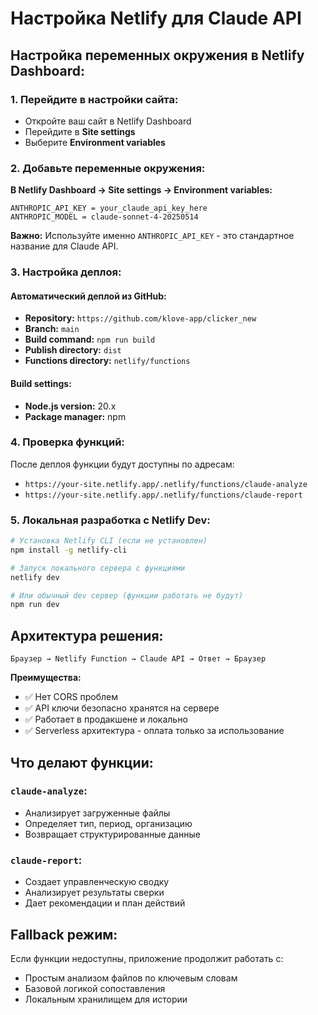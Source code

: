 # Настройка Netlify для Claude API

## Настройка переменных окружения в Netlify Dashboard:

### 1. Перейдите в настройки сайта:
- Откройте ваш сайт в Netlify Dashboard
- Перейдите в **Site settings**
- Выберите **Environment variables**

### 2. Добавьте переменные окружения:

**В Netlify Dashboard → Site settings → Environment variables:**

```
ANTHROPIC_API_KEY = your_claude_api_key_here
ANTHROPIC_MODEL = claude-sonnet-4-20250514
```

**Важно:** Используйте именно `ANTHROPIC_API_KEY` - это стандартное название для Claude API.

### 3. Настройка деплоя:

#### **Автоматический деплой из GitHub:**
- **Repository:** `https://github.com/klove-app/clicker_new`
- **Branch:** `main`
- **Build command:** `npm run build`
- **Publish directory:** `dist`
- **Functions directory:** `netlify/functions`

#### **Build settings:**
- **Node.js version:** 20.x
- **Package manager:** npm

### 4. Проверка функций:

После деплоя функции будут доступны по адресам:
- `https://your-site.netlify.app/.netlify/functions/claude-analyze`
- `https://your-site.netlify.app/.netlify/functions/claude-report`

### 5. Локальная разработка с Netlify Dev:

```bash
# Установка Netlify CLI (если не установлен)
npm install -g netlify-cli

# Запуск локального сервера с функциями
netlify dev

# Или обычный dev сервер (функции работать не будут)
npm run dev
```

## Архитектура решения:

```
Браузер → Netlify Function → Claude API → Ответ → Браузер
```

**Преимущества:**
- ✅ Нет CORS проблем
- ✅ API ключи безопасно хранятся на сервере  
- ✅ Работает в продакшене и локально
- ✅ Serverless архитектура - оплата только за использование

## Что делают функции:

### `claude-analyze`:
- Анализирует загруженные файлы
- Определяет тип, период, организацию
- Возвращает структурированные данные

### `claude-report`:
- Создает управленческую сводку
- Анализирует результаты сверки
- Дает рекомендации и план действий

## Fallback режим:

Если функции недоступны, приложение продолжит работать с:
- Простым анализом файлов по ключевым словам
- Базовой логикой сопоставления
- Локальным хранилищем для истории
